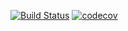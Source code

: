[![Build Status](https://travis-ci.org/yana-chaputina/Wallpaper.svg?branch=master)](https://travis-ci.org/yana-chaputina/Wallpaper)
[![codecov](https://codecov.io/gh/yana-chaputina/Wallpaper/branch/master/graph/badge.svg)](https://codecov.io/gh/yana-chaputina/Wallpaper)